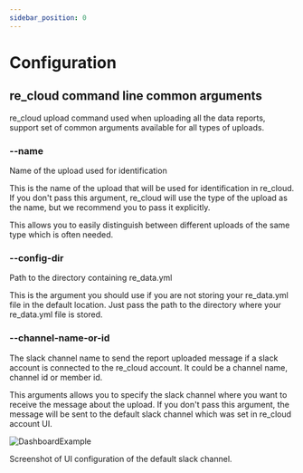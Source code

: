 ```yaml
---
sidebar_position: 0
---
```


# Configuration

## re_cloud command line common arguments

re_cloud upload command used when uploading all the data reports, support set of common arguments available for all types of uploads.

### --name

Name of the upload used for identification

This is the name of the upload that will be used for identification in re_cloud. If you don't pass this argument, re_cloud will use the type of the upload as the name, but we recommend you to pass it explicitly.

This allows you to easily distinguish between different uploads of the same type which is often needed.

### --config-dir 

Path to the directory containing re_data.yml

This is the argument you should use if you are not storing your re_data.yml file in the default location.
Just pass the path to the directory where your re_data.yml file is stored.

### --channel-name-or-id 

 The slack channel name to send the report uploaded message if a slack account is connected to the re_cloud account. It could be a channel name, channel id or member id.

 This arguments allows you to specify the slack channel where you want to receive the message about the upload. If you don't pass this argument, the message will be sent to the default slack channel which was set in re_cloud account UI.

![DashboardExample](/re_cloud/flows/slack_config.png)

Screenshot of UI configuration of the default slack channel. 



